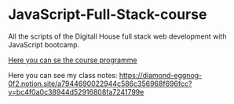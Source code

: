 # JavaScript-Full-Stack-course
All the scripts of the Digitall House full stack web development with JavaScript bootcamp.

[Here you can se the course programme](https://1drv.ms/b/s!AnvmPTB1JFqkgppMHZ23Y9KPP-dC9g?e=crkEhr)

Here you can see my class notes: https://diamond-eggnog-0f2.notion.site/a7944690022944c586c356968f696fcc?v=bc4f0a0c38944d52916808fa7241799e




